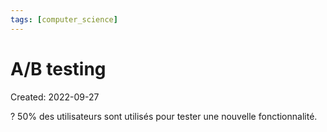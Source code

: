 ```yaml
---
tags: [computer_science] 
---
```

# A/B testing
Created: 2022-09-27

?
50% des utilisateurs sont utilisés pour tester une nouvelle fonctionnalité.
<!--SR:!2026-08-02,887,270-->